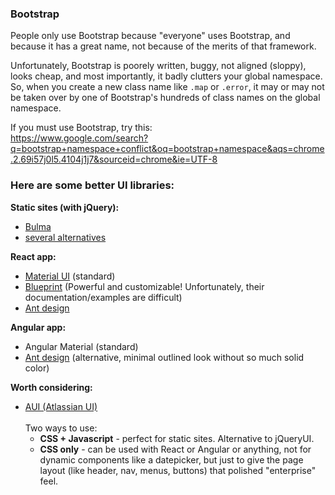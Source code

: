 ### Bootstrap    
    
People only use Bootstrap because "everyone" uses Bootstrap, and because it has a great name, not because of the merits of that framework.    
    
Unfortunately, Bootstrap is poorely written, buggy, not aligned (sloppy), looks cheap, and most importantly, it badly clutters your global namespace. So, when you create a new class name like `.map` or `.error`, it may or may not be taken over by one of Bootstrap's hundreds of class names on the global namespace.    
    
If you must use Bootstrap, try this:    
https://www.google.com/search?q=bootstrap+namespace+conflict&oq=bootstrap+namespace&aqs=chrome.2.69i57j0l5.4104j1j7&sourceid=chrome&ie=UTF-8    
    
    
### Here are some better UI libraries:    
    
**Static sites (with jQuery):**    
* [Bulma](https://bulma.io/alternative-to-bootstrap/)    
* [several alternatives](https://www.agriya.com/blog/15-alternatives-bootstrap-foundation-skeleton/)    
    
**React app:**    
* [Material UI](https://material-ui.com/​) (standard)    
* [Blueprint](https://blueprintjs.com/) (Powerful and customizable! Unfortunately, their documentation/examples are difficult)    
* [Ant design](https://ant.design/docs/react/introduce)    
    
**Angular app:**    
* Angular Material (standard)    
* [Ant design](https://ng.ant.design/docs/introduce/en​) (alternative, minimal outlined look without so much solid color)    
    
**Worth considering:**    
* [AUI (Atlassian UI)](https://docs.atlassian.com/aui)    
<br />Two ways to use:    
    * **CSS + Javascript** - perfect for static sites. Alternative to jQueryUI.    
    * **CSS only** - can be used with React or Angular or anything, not for dynamic components like a datepicker, but just to give the page layout (like header, nav, menus, buttons) that polished "enterprise" feel.